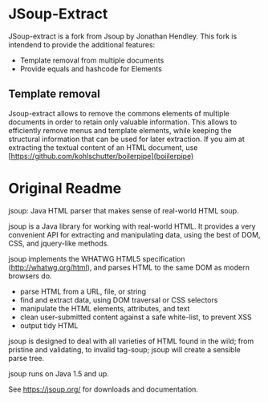JSoup-Extract
=============

JSoup-extract is a fork from Jsoup by Jonathan Hendley. This fork is intendend to provide the additional features:

* Template removal from multiple documents
* Provide equals and hashcode for Elements

## Template removal

Jsoup-extract allows to remove the commons elements of multiple documents in order to retain only valuable information. 
This allows to efficiently remove menus and template elements, while keeping the structural information that can be used for
later extraction. If you aim at extracting the textual content of an HTML document, 
use [https://github.com/kohlschutter/boilerpipe](boiilerpipe)

Original Readme
===============

jsoup: Java HTML parser that makes sense of real-world HTML soup.

jsoup is a Java library for working with real-world HTML. It provides a very convenient API for extracting and manipulating data, using the best of DOM, CSS, and jquery-like methods.

jsoup implements the WHATWG HTML5 specification (http://whatwg.org/html), and parses HTML to the same DOM as modern browsers do.

* parse HTML from a URL, file, or string
* find and extract data, using DOM traversal or CSS selectors
* manipulate the HTML elements, attributes, and text
* clean user-submitted content against a safe white-list, to prevent XSS
* output tidy HTML

jsoup is designed to deal with all varieties of HTML found in the wild; from pristine and validating, to invalid tag-soup; jsoup will create a sensible parse tree.

jsoup runs on Java 1.5 and up.

See https://jsoup.org/ for downloads and documentation.

